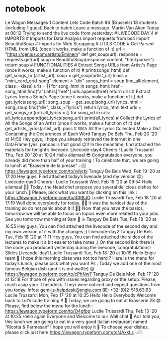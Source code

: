 # notebook
Le Wagon Messages 1 Content    Lets Code Batch #6 (Brussels) 18 students (including 1 guest) Back to batch   Leave a message ​   Martin Van Aken  Today at 08:12  Trying to send the live code from yesterday:  # LIVECODE DAY 4 # IMPORTS # Imports for Data Analysis import requests from bs4 import BeautifulSoup   # Imports for Web Scrapping   # UTILS CODE # Get Parsed HTML from URL (once it works, make a function of it) url = "https://genius.com/artists/Eminem"   def get_soup(url):     response = requests.get(url)     soup = BeautifulSoup(response.content, "html.parser")     return soup # FUNCTIONALITIES # Extract Songs URLs from Artist's Page (once it works, make a function of it) # print(songs_html) def get_songs_url(artist_url):     soup = get_soup(artist_url)     klass = "mini_card_grid-song"     element = "div"          songs_html = soup.find_all(element, class_=klass)     urls = []     for song_html in songs_html:         href = song_html.find("a").attrs["href"]         urls.append(href)     return urls  # Extract Lyrics from a Song's Page (once it works, make a function of it) def get_lyrics(song_url):     song_soup = get_soup(song_url)     lyrics_html = song_soup.find("div", class_="lyrics")     return lyrics_html.text   urls = get_songs_url(url) all_lyrics = []  for song_url in urls:         all_lyrics.append(get_lyrics(song_url))  print(all_lyrics)  # Collect the Lyrics of All the Songs of an Artist  (once it works, make a function of it)   def get_artists_lyrics(artist_url):     pass   # With All the Lyrics Collected Make a Dict Containing the Occurences of Each Word  Tanguy De Bels  Thu, Feb 20 '20 at 14:56  Hey guys, I hope you already retrieved the Internet in one DataFrame (yes, pandas is that good 😉)! In the meantime, find attached the materials for tonight’s livecode. Livecode-day4 Cheers !   Lucile Trussardi  Thu, Feb 20 '20 at 10:24  Hallo allemaal 😎 Congratulation everyone, you already did more than half of your training ! To celebrate that, we are going to lunch at “Brasserie de la presse” 👉🏽 https://lewagon.typeform.com/to/vdyrbi   Tanguy De Bels  Wed, Feb 19 '20 at 17:20  Hey guys, Find attached today’s livecode (and my version 😉) Livecode-day3 Cheers !   Lucile Trussardi  Wed, Feb 19 '20 at 09:54  Hallo allemaal 🙌🏻 Today, the Head chef propose you several delicious dishes for your lunch 🥘 Please, pick what you want by clicking on this link : https://lewagon.typeform.com/to/iGRBJO   Lucile Trussardi  Tue, Feb 18 '20 at 17:19  Well done everybody for today. 🎉🤠 It was the hardest day of the training so do not panic about it !! 💪🏼 Now that you have the basics, tomorrow we will be able to focus on topics even more related to your jobs. See you tomorrow morning at 9am 🥐 ☕️   Tanguy De Bels  Tue, Feb 18 '20 at 16:55  Hey guys, You can find attached the livecode of the second day and my own version of it with the changes ;) Livecode-day2   Tanguy De Bels  Tue, Feb 18 '20 at 11:11  Hey guys, You can find attached the slides of the lectures to make it a bit easier to take notes ;)  On the second link there is the code you produced yesterday during the livecode, congratulations! Slides Livecode-day1   Lucile Trussardi  Tue, Feb 18 '20 at 10:19  Hello Engie team 👋 I hope this morning class was not too hard ? Here is the menu for today’s lunch, please pick what you want Ps : Today we add one of the most famous Belgian dish (and it is not waffle) 😋 https://lewagon.typeform.com/to/cPhNw7   Tanguy De Bels  Mon, Feb 17 '20 at 13:18  For those of you with issues regarding proxy or the setup. Please, reach asap your it helpdesk. Theyr were noticed and expect questions from you today.  Infos: gem-is-helpdesk@engie.com BE: +32-(0)2-518.63.63   Lucile Trussardi  Mon, Feb 17 '20 at 10:35  Hello Hello Everybody Welcome back to Let’s code training !! 🎉 Today, we are going to eat at Brasserie 28 😎 Please, find below the menu for the lunch : https://lewagon.typeform.com/to/O4gfbp   Lucile Trussardi  Thu, Feb 13 '20 at 10:25  Hello again Everyone and Welcome to our Wall chat 🙋 As I told you, this lunch we are going to eat in a very good Italian restaurant named “Ricotta &amp; Parmesan” I hope you will enjoy it 🍕 To choose your dishes, please click just here https://lewagon.typeform.com/to/JAxkLs 👈🏼

